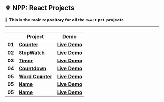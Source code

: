 ## ⚛️ NPP: React Projects

**👋 This is the main repository for all the `React` pet-projects.**

----

|        | **Project**                                                                                                    | **Demo**                                                                                        |
|--------|----------------------------------------------------------------------------------------------------------------|-------------------------------------------------------------------------------------------------|
| **01** | [**Counter**](https://github.com/nagoev-alim/npp-react-projects/tree/master/projects/01-counter/src)           | [**Live Demo**](https://npp-react-projects.vercel.app/projects/01-counter/dist/index.html)      |
| **02** | [**StopWatch**](https://github.com/nagoev-alim/npp-react-projects/tree/master/projects/02-stopwatch/src)       | [**Live Demo**](https://npp-react-projects.vercel.app/projects/02-stopwatch/dist/index.html)    |
| **03** | [**Timer**](https://github.com/nagoev-alim/npp-react-projects/tree/master/projects/03-timer/src)               | [**Live Demo**](https://npp-react-projects.vercel.app/projects/03-timer/dist/index.html)        |
| **04** | [**Countdown**](https://github.com/nagoev-alim/npp-react-projects/tree/master/projects/04-countdown/src)       | [**Live Demo**](https://npp-react-projects.vercel.app/projects/04-countdown/dist/index.html)    |
| **05** | [**Word Counter**](https://github.com/nagoev-alim/npp-react-projects/tree/master/projects/05-word-counter/src) | [**Live Demo**](https://npp-react-projects.vercel.app/projects/05-word-counter/dist/index.html) |
| **05** | [**Name**](https://github.com/nagoev-alim/npp-react-projects/tree/master/projects/)                            | [**Live Demo**](https://npp-react-projects.vercel.app/projects/name/dist/index.html)            |
| **05** | [**Name**](https://github.com/nagoev-alim/npp-react-projects/tree/master/projects/)                            | [**Live Demo**](https://npp-react-projects.vercel.app/projects/name/dist/index.html)            |
